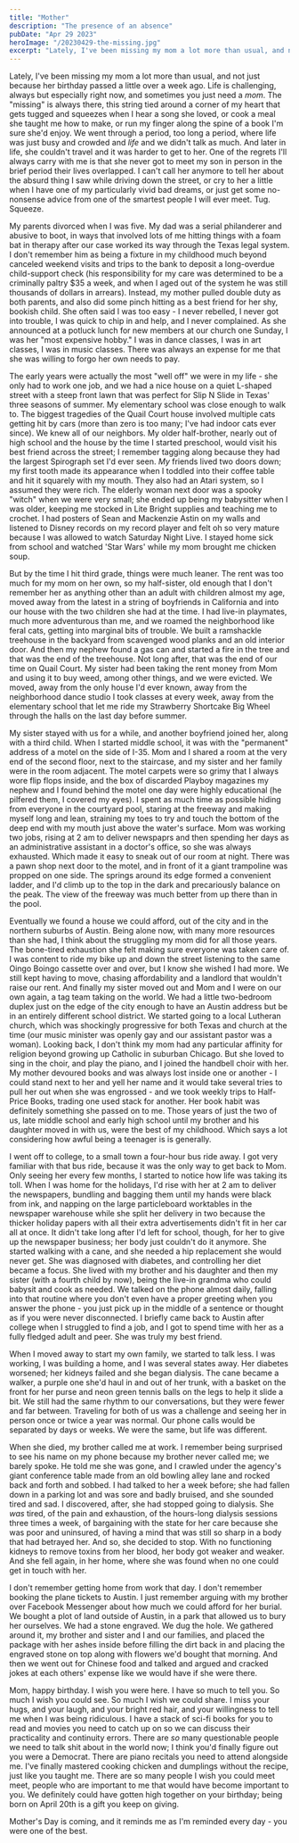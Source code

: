 ```yaml
---
title: "Mother"
description: "The presence of an absence"
pubDate: "Apr 29 2023"
heroImage: "/20230429-the-missing.jpg"
excerpt: "Lately, I've been missing my mom a lot more than usual, and not just because her birthday passed a little over a week ago. Life is challenging, always but especially right now, and sometimes you just need a *mom*."
---
```


Lately, I've been missing my mom a lot more than usual, and not just because her birthday passed a little over a week ago. Life is challenging, always but especially right now, and sometimes you just need a *mom*. The "missing" is always there, this string tied around a corner of my heart that gets tugged and squeezes when I hear a song she loved, or cook a meal she taught me how to make, or run my finger along the spine of a book I'm sure she'd enjoy. We went through a period, too long a period, where life was just busy and crowded and *life* and we didn't talk as much. And later in life, she couldn't travel and it was harder to get to her. One of the regrets I'll always carry with me is that she never got to meet my son in person in the brief period their lives overlapped. I can't call her anymore to tell her about the absurd thing I saw while driving down the street, or cry to her a little when I have one of my particularly vivid bad dreams, or just get some no-nonsense advice from one of the smartest people I will ever meet. Tug. Squeeze.

My parents divorced when I was five. My dad was a serial philanderer and abusive to boot, in ways that involved lots of me hitting things with a foam bat in therapy after our case worked its way through the Texas legal system. I don't remember him as being a fixture in my childhood much beyond canceled weekend visits and trips to the bank to deposit a long-overdue child-support check (his responsibility for my care was determined to be a criminally paltry $35 a week, and when I aged out of the system he was still thousands of dollars in arrears). Instead, my mother pulled double duty as both parents, and also did some pinch hitting as a best friend for her shy, bookish child. She often said I was too easy - I never rebelled, I never got into trouble, I was quick to chip in and help, and I never complained. As she announced at a potluck lunch for new members at our church one Sunday, I was her "most expensive hobby." I was in dance classes, I was in art classes, I was in music classes. There was always an expense for me that she was willing to forgo her own needs to pay. 

The early years were actually the most "well off" we were in my life - she only had to work one job, and we had a nice house on a quiet L-shaped street with a steep front lawn that was perfect for Slip N Slide in Texas' three seasons of summer. My elementary school was close enough to walk to. The biggest tragedies of the Quail Court house involved multiple cats getting hit by cars (more than zero is too many; I've had indoor cats ever since). We knew all of our neighbors. My older half-brother, nearly out of high school and the house by the time I started preschool, would visit his best friend across the street; I remember tagging along because they had the largest Spirograph set I'd ever seen. *My* friends lived two doors down; my first tooth made its appearance when I toddled into their coffee table and hit it squarely with my mouth. They also had an Atari system, so I assumed they were rich. The elderly woman next door was a spooky "witch" when we were very small; she ended up being my babysitter when I was older, keeping me stocked in Lite Bright supplies and teaching me to crochet. I had posters of Sean and Mackenzie Astin on my walls and listened to Disney records on my record player and felt oh so very mature because I was allowed to watch Saturday Night Live. I stayed home sick from school and watched 'Star Wars' while my mom brought me chicken soup.

But by the time I hit third grade, things were much leaner. The rent was too much for my mom on her own, so my half-sister, old enough that I don't remember her as anything other than an adult with children almost my age, moved away from the latest in a string of boyfriends in California and into our house with the two children she had at the time. I had live-in playmates, much more adventurous than me, and we roamed the neighborhood like feral cats, getting into marginal bits of trouble. We built a ramshackle treehouse in the backyard from scavenged wood planks and an old interior door. And then my nephew found a gas can and started a fire in the tree and that was the end of the treehouse. Not long after, that was the end of our time on Quail Court. My sister had been taking the rent money from Mom and using it to buy weed, among other things, and we were evicted. We moved, away from the only house I'd ever known, away from the neighborhood dance studio I took classes at every week, away from the elementary school that let me ride my Strawberry Shortcake Big Wheel through the halls on the last day before summer.

My sister stayed with us for a while, and another boyfriend joined her, along with a third child. When I started middle school, it was with the "permanent" address of a motel on the side of I-35. Mom and I shared a room at the very end of the second floor, next to the staircase, and my sister and her family were in the room adjacent. The motel carpets were so grimy that I always wore flip flops inside, and the box of discarded Playboy magazines my nephew and I found behind the motel one day were highly educational (he pilfered them, I covered my eyes). I spent as much time as possible hiding from everyone in the courtyard pool, staring at the freeway and making myself long and lean, straining my toes to try and touch the bottom of the deep end with my mouth just above the water's surface. Mom was working two jobs, rising at 2 am to deliver newspaprs and then spending her days as an administrative assistant in a doctor's office, so she was always exhausted. Which made it easy to sneak out of our room at night. There was a pawn shop next door to the motel, and in front of it a giant trampoline was propped on one side. The springs around its edge formed a convenient ladder, and I'd climb up to the top in the dark and precariously balance on the peak. The view of the freeway was much better from up there than in the pool. 

Eventually we found a house we could afford, out of the city and in the northern suburbs of Austin. Being alone now, with many more resources than she had, I think about the struggling my mom did for all those years. The bone-tired exhaustion she felt making sure everyone was taken care of. I was content to ride my bike up and down the street listening to the same Oingo Boingo cassette over and over, but I know she wished I had more. We still kept having to move, chasing affordability and a landlord that wouldn't raise our rent. And finally my sister moved out and Mom and I were on our own again, a tag team taking on the world. We had a little two-bedroom duplex just on the edge of the city enough to have an Austin address but be in an entirely different school district. We started going to a local Lutheran church, which was shockingly progressive for both Texas and church at the time (our music minister was openly gay and our assistant pastor was a woman). Looking back, I don't think my mom had any particular affinity for religion beyond growing up Catholic in suburban Chicago. But she loved to sing in the choir, and play the piano, and I joined the handbell choir with her. My mother devoured books and was always lost inside one or another - I could stand next to her and yell her name and it would take several tries to pull her out when she was engrossed - and we took weekly trips to Half-Price Books, trading one used stack for another. Her book habit was definitely something she passed on to me. Those years of just the two of us, late middle school and early high school until my brother and his daughter moved in with us, were the best of my childhood. Which says a lot considering how awful being a teenager is is generally. 

I went off to college, to a small town a four-hour bus ride away. I got very familiar with that bus ride, because it was the only way to get back to Mom. Only seeing her every few months, I started to notice how life was taking its toll. When I was home for the holidays, I'd rise with her at 2 am to deliver the newspapers, bundling and bagging them until my hands were black from ink, and napping on the large particleboard worktables in the newspaper warehouse while she split her delivery in two because the thicker holiday papers with all their extra advertisements didn't fit in her car all at once. It didn't take long after I'd left for school, though, for her to give up the newspaper business; her body just couldn't do it anymore. She started walking with a cane, and she needed a hip replacement she would never get. She was diagnosed with diabetes, and controlling her diet became a focus. She lived with my brother and his daughter and then my sister (with a fourth child by now), being the live-in grandma who could babysit and cook as needed. We talked on the phone almost daily, falling into that routine where you don't even have a proper greeting when you answer the phone - you just pick up in the middle of a sentence or thought as if you were never disconnected. I briefly came back to Austin after college when I struggled to find a job, and I got to spend time with her as a fully fledged adult and peer. She was truly my best friend. 

When I moved away to start my own family, we started to talk less. I was working, I was building a home, and I was several states away. Her diabetes worsened; her kidneys failed and she began dialysis. The cane became a walker, a purple one she'd haul in and out of her trunk, with a basket on the front for her purse and neon green tennis balls on the legs to help it slide a bit. We still had the same rhythm to our conversations, but they were fewer and far between. Traveling for both of us was a challenge and seeing her in person once or twice a year was normal. Our phone calls would be separated by days or weeks. We were the same, but life was different.

When she died, my brother called me at work. I remember being surprised to see his name on my phone because my brother never called me; we barely spoke. He told me she was gone, and I crawled under the agency's giant conference table made from an old bowling alley lane and rocked back and forth and sobbed. I had talked to her a week before; she had fallen down in a parking lot and was sore and badly bruised, and she sounded tired and sad. I discovered, after, she had stopped going to dialysis. She *was* tired, of the pain and exhaustion, of the hours-long dialysis sessions three times a week, of bargaining with the state for her care because she was poor and uninsured, of having a mind that was still so sharp in a body that had betrayed her. And so, she decided to stop. With no functioning kidneys to remove toxins from her blood, her body got weaker and weaker. And she fell again, in her home, where she was found when no one could get in touch with her.

I don't remember getting home from work that day. I don't remember booking the plane tickets to Austin. I just remember arguing with my brother over Facebook Messenger about how much we could afford for her burial. We bought a plot of land outside of Austin, in a park that allowed us to bury her ourselves. We had a stone engraved. We dug the hole. We gathered around it, my brother and sister and I and our families, and placed the package with her ashes inside before filling the dirt back in and placing the engraved stone on top along with flowers we'd bought that morning. And then we went out for Chinese food and talked and argued and cracked jokes at each others' expense like we would have if she were there. 

Mom, happy birthday. I wish you were here. I have so much to tell you. So much I wish you could see. So much I wish we could share. I miss your hugs, and your laugh, and your bright red hair, and your willingness to tell me when I was being ridiculous. I have a stack of sci-fi books for you to read and movies you need to catch up on so we can discuss their practicality and continuity errors. There are *so* many questionable people we need to talk shit about in the world now; I think you'd finally figure out you were a Democrat. There are piano recitals you need to attend alongside me. I've finally mastered cooking chicken and dumplings without the recipe, just like you taught me. There are so many people I wish you could meet meet, people who are important to me that would have become important to you. We definitely could have gotten high together on your birthday; being born on April 20th is a gift you keep on giving. 

Mother's Day is coming, and it reminds me as I'm reminded every day - you were one of the best. 